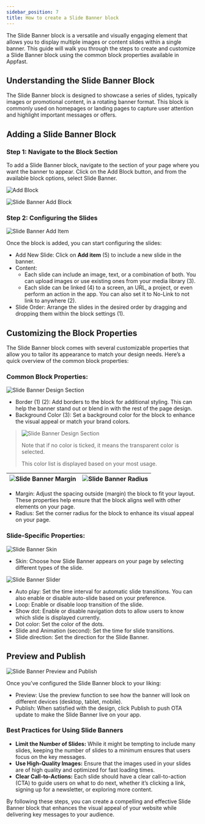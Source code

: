 ```yaml
---
sidebar_position: 7
title: How to create a Slide Banner block
---
```


The Slide Banner block is a versatile and visually engaging element that allows you to display multiple images or
content slides within a single banner. This guide will walk you through the steps to create and customize a Slide Banner
block using the common block properties available in Appfast.

## Understanding the Slide Banner Block

The Slide Banner block is designed to showcase a series of slides, typically images or promotional content, in a
rotating banner format. This block is commonly used on homepages or landing pages to capture user attention and
highlight important messages or offers.

## Adding a Slide Banner Block

### Step 1: Navigate to the Block Section

To add a Slide Banner block, navigate to the section of your page where you want the banner to appear. Click on the Add
Block button, and from the available block options, select Slide Banner.

![Add Block](../../static/img/add_block.jpg)

![Slide Banner Add Block](../../static/img/how-to/slide-banner/add-block.png)

### Step 2: Configuring the Slides

![Slide Banner Add Item](../../static/img/how-to/slide-banner/add-item.png)

Once the block is added, you can start configuring the slides:

- Add New Slide: Click on **Add item** (5) to include a new slide in the banner.
- Content:
    - Each slide can include an image, text, or a combination of both. You can upload images or use existing ones from
      your media library (3).
    - Each slide can be linked (4) to a screen, an URL, a project, or even perform an action in the app. You can also
      set it to No-Link to not link to anywhere (2).
- Slide Order: Arrange the slides in the desired order by dragging and dropping them within the block settings (1).

## Customizing the Block Properties

The Slide Banner block comes with several customizable properties that allow you to tailor its appearance to match your
design needs. Here’s a quick overview of the common block properties:

### Common Block Properties:

![Slide Banner Design Section](../../static/img/how-to/slide-banner/design-section.png)

- Border (1) (2): Add borders to the block for additional styling. This can help the banner stand out or blend in with
  the rest of the page design.
- Background Color (3): Set a background color for the block to enhance the visual appeal or match your brand colors.

> ![Slide Banner Design Section](../../static/img/how-to/most-color-usage.png)
>
> Note that if no color is ticked, it means the transparent color is selected.
>
> This color list is displayed based on your most usage.

| ![Slide Banner Margin](../../static/img/how-to/slide-banner/margin.png) | ![Slide Banner Radius](../../static/img/how-to/slide-banner/radius.png) |
|-------------------------------------------------------------------------|-------------------------------------------------------------------------|

- Margin: Adjust the spacing outside (margin) the block to fit your layout. These properties help ensure that the block
  aligns well with other elements on your page.
- Radius: Set the corner radius for the block to enhance its visual appeal on your page.

### Slide-Specific Properties:

![Slide Banner Skin](../../static/img/how-to/slide-banner/skin.png)

- Skin: Choose how Slide Banner appears on your page by selecting different types of the slide.

![Slide Banner Slider](../../static/img/how-to/slide-banner/slider.png)

- Auto play: Set the time interval for automatic slide transitions. You can also enable or disable auto-slide based on
  your preference.
- Loop: Enable or disable loop transition of the slide.
- Show dot: Enable or disable navigation dots to allow users to know which slide is displayed currently.
- Dot color: Set the color of the dots.
- Slide and Animation (second): Set the time for slide transitions.
- Slide direction: Set the direction for the Slide Banner.

## Preview and Publish

![Slide Banner Preview and Publish](../../static/img/how-to/preview-publish.png)

Once you’ve configured the Slide Banner block to your liking:

- Preview: Use the preview function to see how the banner will look on different devices (desktop, tablet, mobile).
- Publish: When satisfied with the design, click Publish to push OTA update to make the Slide Banner live on your app.

### Best Practices for Using Slide Banners

- **Limit the Number of Slides:** While it might be tempting to include many slides, keeping the number of slides to a
  minimum ensures that users focus on the key messages.
- **Use High-Quality Images:** Ensure that the images used in your slides are of high quality and optimized for fast
  loading times.
- **Clear Call-to-Actions:** Each slide should have a clear call-to-action (CTA) to guide users on what to do next,
  whether it’s clicking a link, signing up for a newsletter, or exploring more content.

By following these steps, you can create a compelling and effective Slide Banner block that enhances the visual appeal
of your website while delivering key messages to your audience.
